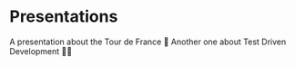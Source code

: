# Presentations
A presentation about the Tour de France 🚵
Another one about Test Driven Development 👨‍💻
